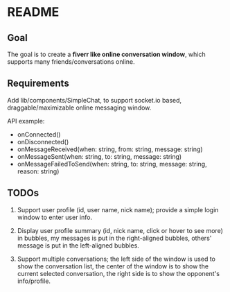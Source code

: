 # README
    
## Goal

The goal is to create a **fiverr like online conversation window**, which supports many friends/conversations online.

## Requirements

Add lib/components/SimpleChat, to support socket.io based, draggable/maximizable online messaging window.

API example:

* onConnected()
* onDisconnected()
* onMessageReceived(when: string, from: string, message: string)
* onMessageSent(when: string, to: string, message: string)
* onMessageFailedToSend(when: string, to: string, message: string, reason: string)
    
## TODOs

1. Support user profile (id, user name, nick name); provide a simple login window to enter user info.

2. Display user profile summary (id, nick name, click or hover to see more) in bubbles, my messages is put in the right-aligned bubbles, others' message is put in the left-aligned bubbles.

3. Support multiple conversations; the left side of the window is used to show the conversation list, the center of the window is to show the current selected conversation, the right side is to show the opponent's info/profile.

